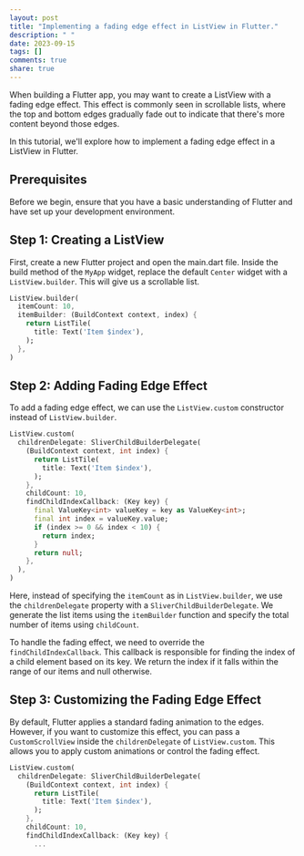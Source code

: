 ```yaml
---
layout: post
title: "Implementing a fading edge effect in ListView in Flutter."
description: " "
date: 2023-09-15
tags: []
comments: true
share: true
---
```


When building a Flutter app, you may want to create a ListView with a fading edge effect. This effect is commonly seen in scrollable lists, where the top and bottom edges gradually fade out to indicate that there's more content beyond those edges.

In this tutorial, we'll explore how to implement a fading edge effect in a ListView in Flutter.

## Prerequisites

Before we begin, ensure that you have a basic understanding of Flutter and have set up your development environment.

## Step 1: Creating a ListView

First, create a new Flutter project and open the main.dart file. Inside the build method of the `MyApp` widget, replace the default `Center` widget with a `ListView.builder`. This will give us a scrollable list.

```dart
ListView.builder(
  itemCount: 10,
  itemBuilder: (BuildContext context, index) {
    return ListTile(
      title: Text('Item $index'),
    );
  },
)
```

## Step 2: Adding Fading Edge Effect

To add a fading edge effect, we can use the `ListView.custom` constructor instead of `ListView.builder`.

```dart
ListView.custom(
  childrenDelegate: SliverChildBuilderDelegate(
    (BuildContext context, int index) {
      return ListTile(
        title: Text('Item $index'),
      );
    },
    childCount: 10,
    findChildIndexCallback: (Key key) {
      final ValueKey<int> valueKey = key as ValueKey<int>;
      final int index = valueKey.value;
      if (index >= 0 && index < 10) {
        return index;
      }
      return null;
    },
  ),
)
```

Here, instead of specifying the `itemCount` as in `ListView.builder`, we use the `childrenDelegate` property with a `SliverChildBuilderDelegate`. We generate the list items using the `itemBuilder` function and specify the total number of items using `childCount`.

To handle the fading effect, we need to override the `findChildIndexCallback`. This callback is responsible for finding the index of a child element based on its key. We return the index if it falls within the range of our items and null otherwise.

## Step 3: Customizing the Fading Edge Effect

By default, Flutter applies a standard fading animation to the edges. However, if you want to customize this effect, you can pass a `CustomScrollView` inside the `childrenDelegate` of `ListView.custom`. This allows you to apply custom animations or control the fading effect.

```dart
ListView.custom(
  childrenDelegate: SliverChildBuilderDelegate(
    (BuildContext context, int index) {
      return ListTile(
        title: Text('Item $index'),
      );
    },
    childCount: 10,
    findChildIndexCallback: (Key key) {
      ...

```